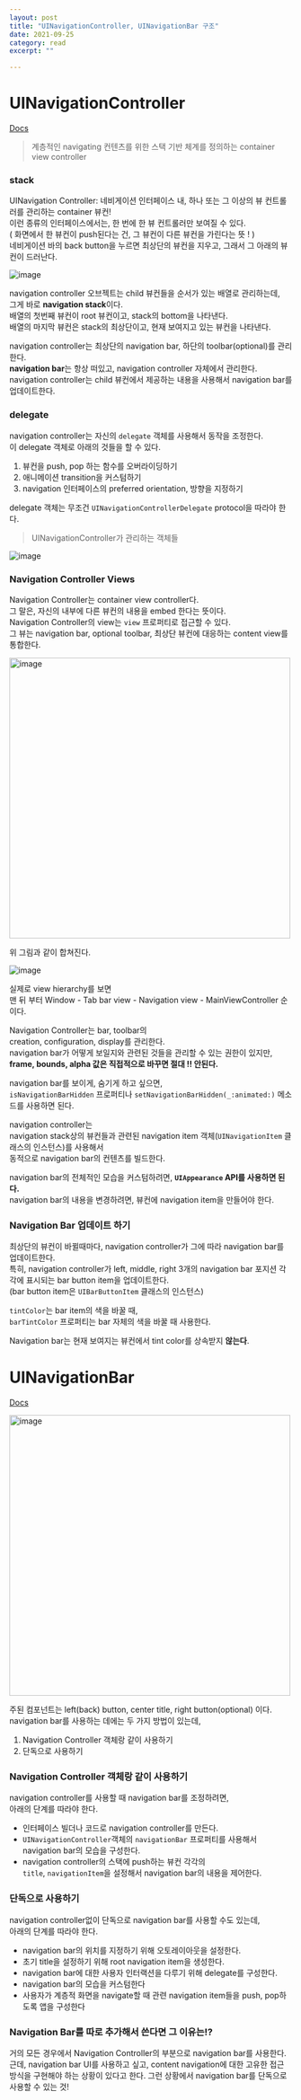 ```yaml
---
layout: post
title: "UINavigationController, UINavigationBar 구조" 
date: 2021-09-25
category: read 
excerpt: ""

---
```


# UINavigationController

[Docs](https://developer.apple.com/documentation/uikit/uinavigationcontroller)

>  계층적인 navigating 컨텐츠를 위한 스택 기반 체계를 정의하는 container view controller

### stack

UINavigation Controller: 네비게이션 인터페이스 내, 하나 또는 그 이상의 뷰 컨트롤러를 관리하는 container 뷰컨!  
이런 종류의 인터페이스에서는, 한 번에 한 뷰 컨트롤러만 보여질 수 있다.  
( 화면에서 한 뷰컨이 push된다는 건, 그 뷰컨이 다른 뷰컨을 가린다는 뜻 ! )  
네비게이션 바의 back button을 누르면 최상단의 뷰컨을 지우고, 그래서 그 아래의 뷰컨이 드러난다.

![image](https://user-images.githubusercontent.com/28949235/134767495-105f73fd-67f4-4486-8c51-dc414a534a04.png)

navigation controller 오브젝트는 child 뷰컨들을 순서가 있는 배열로 관리하는데,  
그게 바로 **navigation stack**이다.  
배열의 첫번째 뷰컨이 root 뷰컨이고, stack의 bottom을 나타낸다.  
배열의 마지막 뷰컨은 stack의 최상단이고, 현재 보여지고 있는 뷰컨을 나타낸다.

navigation controller는 최상단의 navigation bar, 하단의 toolbar(optional)를 관리한다.  
**navigation bar**는 항상 떠있고, navigation controller 자체에서 관리한다.  
navigation controller는 child 뷰컨에서 제공하는 내용을 사용해서 navigation bar를 업데이트한다.  

### delegate

navigation controller는 자신의 `delegate` 객체를 사용해서 동작을 조정한다.  
이 delegate 객체로 아래의 것들을 할 수 있다.  

1. 뷰컨을 push, pop 하는 함수를 오버라이딩하기
2. 애니메이션 transition을 커스텀하기
3. navigation 인터페이스의 preferred orientation, 방향을 지정하기

delegate 객체는 무조건 `UINavigationControllerDelegate` protocol을 따라야 한다.

> UINavigationController가 관리하는 객체들

![image](https://user-images.githubusercontent.com/28949235/134767731-894afc84-2618-431c-a3ad-b23f1128ff41.png)

### Navigation Controller Views

Navigation Controller는 container view controller다.  
그 말은, 자신의 내부에 다른 뷰컨의 내용을 embed 한다는 뜻이다.  
Navigation Controller의 view는 `view` 프로퍼티로 접근할 수 있다.  
그 뷰는 navigation bar, optional toolbar, 최상단 뷰컨에 대응하는 content view를 통합한다.

<img src="https://user-images.githubusercontent.com/28949235/134767849-a17b55bb-3b30-4650-8e5f-c5d63a344d39.png" alt="image" width=500 />

위 그림과 같이 합쳐진다.

![image](https://user-images.githubusercontent.com/28949235/134767923-59e80885-e600-4782-adb5-6109e51154a3.png)

실제로 view hierarchy를 보면  
맨 뒤 부터 Window - Tab bar view - Navigation view - MainViewController 순이다.

Navigation Controller는 bar, toolbar의  
creation, configuration, display를 관리한다.  
navigation bar가 어떻게 보일지와 관련된 것들을 관리할 수 있는 권한이 있지만,  
**frame, bounds, alpha 값은 직접적으로 바꾸면 절대 !! 안된다.**

navigation bar를 보이게, 숨기게 하고 싶으면,  
`isNavigationBarHidden` 프로퍼티나 `setNavigationBarHidden(_:animated:)` 메소드를 사용하면 된다.

navigation controller는   
navigation stack상의 뷰컨들과 관련된 navigation item 객체(`UINavigationItem` 클래스의 인스턴스)를 사용해서  
동적으로 navigation bar의 컨텐츠를 빌드한다.

navigation bar의 전체적인 모습을 커스텀하려면, **`UIAppearance` API를 사용하면 된다.**  
navigation bar의 내용을 변경하려면, 뷰컨에 navigation item을 만들어야 한다.

### Navigation Bar 업데이트 하기

최상단의 뷰컨이 바뀔때마다, navigation controller가 그에 따라 navigation bar를 업데이트한다.  
특히, navigation controller가 
left, middle, right 3개의 navigation bar 포지션 각각에 표시되는 bar button item을 업데이트한다.  
(bar button item은 `UIBarButtonItem` 클래스의 인스턴스)  

`tintColor`는 bar item의 색을 바꿀 때,  
`barTintColor` 프로퍼티는 bar 자체의 색을 바꿀 때 사용한다.

Navigation bar는 현재 보여지는 뷰컨에서 tint color를 상속받지 **않는다**.



# UINavigationBar

[Docs](https://developer.apple.com/documentation/uikit/uinavigationbar)

<img src="https://user-images.githubusercontent.com/28949235/134769062-ac88e345-fbd3-436b-9670-5a3c8c46277f.png" alt="image" width=500 />

주된 컴포넌트는 left(back) button, center title, right button(optional) 이다.  
 navigation bar를 사용하는 데에는 두 가지 방법이 있는데,  

1. Navigation Controller 객체랑 같이 사용하기
2. 단독으로 사용하기

### Navigation Controller 객체랑 같이 사용하기

navigation controller를 사용할 때 navigation bar를 조정하려면,  
아래의 단계를 따라야 한다.

* 인터페이스 빌더나 코드로 navigation controller를 만든다.
* `UINavigationController`객체의 `navigationBar` 프로퍼티를 사용해서  
  navigation bar의 모습을 구성한다.
* navigation controller의 스택에 push하는 뷰컨 각각의  
  `title`, `navigationItem`을 설정해서 navigation bar의 내용을 제어한다.

### 단독으로 사용하기

navigation controller없이 단독으로 navigation bar를 사용할 수도 있는데,  
아래의 단계를 따라야 한다.

* navigation bar의 위치를 지정하기 위해 오토레이아웃을 설정한다.
* 초기 title을 설정하기 위해 root navigation item을 생성한다.
* navigation bar에 대한 사용자 인터랙션을 다루기 위해 delegate를 구성한다.
* navigation bar의 모습을 커스텀한다
* 사용자가 계층적 화면을 navigate할 때 관련 navigation item들을 push, pop하도록 앱을 구성한다

### Navigation Bar를 따로 추가해서 쓴다면 그 이유는!?

거의 모든 경우에서 Navigation Controller의 부분으로 navigation bar를 사용한다.
 근데, navigation bar UI를 사용하고 싶고,
 content navigation에 대한 고유한 접근 방식을 구현해야 하는 상황이 있다고 한다.
 그런 상황에서 navigation bar를 단독으로 사용할 수 있는 것!
